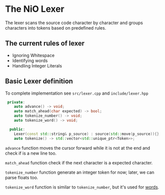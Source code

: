 # The NiO Lexer

The lexer scans the source code character by character and groups characters into tokens based on predefined rules.

## The current rules of lexer

-   Ignoring Whitespace
-   Identifying words
-   Handling Integer Literals

## Basic Lexer definition

To complete implementation see `src/lexer.cpp` and `include/lexer.hpp`

```cpp
 private:
    auto advance() -> void;
    auto match_ahead(char expected) -> bool;
    auto tokenize_number() -> void;
    auto tokenize_word() -> void;

  public:
    Lexer(const std::string& p_source) : source(std::move(p_source)){};
    auto tokenize() -> std::vector<std::unique_ptr<Token>>;
```

`advance` function moves the cursor forward while it is not at the end and check if is a new line too.

`match_ahead` function check if the next character is a expected character.

`tokenize_number` function generate an integer token for now; later, we can parse floats too.

`tokenize_word` function is similar to `tokenize_number`, but it's used for [words](grammar.md).
